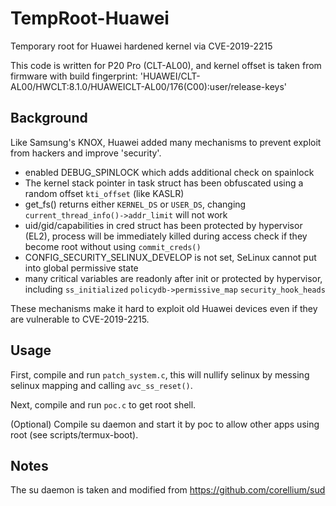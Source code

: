 # TempRoot-Huawei

Temporary root for Huawei hardened kernel via CVE-2019-2215

This code is written for P20 Pro (CLT-AL00), and kernel offset is taken from firmware with build fingerprint: 'HUAWEI/CLT-AL00/HWCLT:8.1.0/HUAWEICLT-AL00/176(C00):user/release-keys'

## Background

Like Samsung's KNOX, Huawei added many mechanisms to prevent exploit from hackers and improve 'security'.

- enabled DEBUG_SPINLOCK which adds additional check on spainlock
- The kernel stack pointer in task struct has been obfuscated using a random offset `kti_offset` (like KASLR)
- get_fs() returns either `KERNEL_DS` or `USER_DS`, changing `current_thread_info()->addr_limit` will not work
- uid/gid/capabilities in cred struct has been protected by hypervisor (EL2), process will be immediately killed during access check if they become root without using `commit_creds()`
- CONFIG_SECURITY_SELINUX_DEVELOP is not set, SeLinux cannot put into global permissive state
- many critical variables are readonly after init or protected by hypervisor, including `ss_initialized` `policydb->permissive_map` `security_hook_heads`

These mechanisms make it hard to exploit old Huawei devices even if they are vulnerable to CVE-2019-2215.

## Usage

First, compile and run `patch_system.c`, this will nullify selinux by messing selinux mapping and calling `avc_ss_reset()`.

Next, compile and run `poc.c` to get root shell.

(Optional) Compile su daemon and start it by poc to allow other apps using root (see scripts/termux-boot).

## Notes

The su daemon is taken and modified from https://github.com/corellium/sud